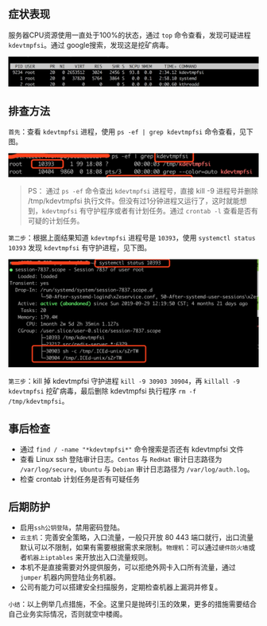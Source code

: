 ## 症状表现

服务器CPU资源使用一直处于100%的状态，通过 `top` 命令查看，发现可疑进程 `kdevtmpfsi`。通过 google搜索，发现这是挖矿病毒。

![](/img/kdevtmpfsi-top.png)

## 排查方法

`首先`：查看 `kdevtmpfsi` 进程，使用 `ps -ef | grep kdevtmpfsi` 命令查看，见下图。

![](/img/kdevtmpfsi-1.png)

> PS： 通过 `ps -ef` 命令查出 `kdevtmpfsi` 进程号，直接 kill -9 进程号并删除 /tmp/kdevtmpfsi 执行文件。但没有过1分钟进程又运行了，这时就能想到，`kdevtmpfsi` 有守护程序或者有计划任务。通过 `crontab -l` 查看是否有可疑的计划任务。

`第二步`：根据上面结果知道 `kdevtmpfsi` 进程号是 `10393`，使用 `systemctl status 10393` 发现 `kdevtmpfsi` 有守护进程，见下图。

![](/img/kdevtmpfsi-2.png)

`第三步`：kill 掉 kdevtmpfsi 守护进程 `kill -9 30903 30904`，再 `killall -9 kdevtmpfsi` 挖矿病毒，最后删除 kdevtmpfsi 执行程序 `rm -f /tmp/kdevtmpfsi`。

## 事后检查

- 通过 `find / -name "*kdevtmpfsi*"` 命令搜索是否还有 kdevtmpfsi 文件
- 查看 Linux ssh 登陆审计日志。`Centos` 与 `RedHat` 审计日志路径为 `/var/log/secure`，`Ubuntu` 与 `Debian` 审计日志路径为 `/var/log/auth.log`。
- 检查 crontab 计划任务是否有可疑任务

## 后期防护

- 启用`ssh公钥登陆`，禁用密码登陆。
- `云主机`：完善安全策略，入口流量，一般只开放 80 443 端口就行，出口流量默认可以不限制，如果有需要根据需求来限制。`物理机`：可以通过`硬件防火墙`或者`机器上iptables` 来开放出入口流量规则。
- 本机不是直接需要对外提供服务，可以拒绝外网卡入口所有流量，通过 `jumper` 机器内网登陆业务机器。
- 公司有能力可以搭建安全扫描服务，定期检查机器上漏洞并修复。

`小结`：以上例举几点措施，不全。这里只是抛砖引玉的效果，更多的措施需要结合自己业务实际情况，否则就空中楼阁。